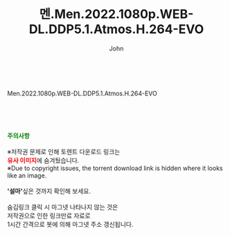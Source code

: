 ﻿---
layout: post
title:  "멘.Men.2022.1080p.WEB-DL.DDP5.1.Atmos.H.264-EVO"
author: John
categories: [ 영화 ]
tags: [  ]
image:  
description: "멘.Men.2022.1080p.WEB-DL.DDP5.1.Atmos.H.264-EVO torrent 정보 공유"
toc: true
toc_sticky: true
---

<br>
<div class="view-img">
<a class="view_image" href="https://torrentmobile59.com/bbs/view_image.php?fn=%2Fdata%2Ffile%2Fmovie%2F2041236355_8rnwujxG_42c0c986160614b467e6691c1f9f561030fe7735.jpg" target="_blank"><img alt="" class="img-tag" content="https://torrentmobile59.com/data/file/movie/2041236355_8rnwujxG_42c0c986160614b467e6691c1f9f561030fe7735.jpg" itemprop="image" src="https://torrentmobile59.com/data/file/movie/2041236355_8rnwujxG_42c0c986160614b467e6691c1f9f561030fe7735.jpg"/></a></div><div class="view-content" itemprop="description">
<p>Men.2022.1080p.WEB-DL.DDP5.1.Atmos.H.264-EVO<br/></p> </div>
    
<br><br><br>
<p data-ke-size="size16"><b><span style="color: green;">주의사항</span></b><br /><br />※저작권 문제로 인해 토렌트 다운로드 링크는<br /><b><span style="color: red;">유사 이미지</span></b>에 숨겨뒀습니다.<br />※Due to copyright issues, the torrent download link is hidden where it looks like an image.<br /><br /><b>'설마'</b>싶은 것까지 확인해 보세요.<br /><br />숨김링크 클릭 시 마그넷 나타나지 않는 것은<br />저작권으로 인한 링크만료 자료로<br />1시간 간격으로 봇에 의해 마그넷 주소 갱신됩니다.</p>

